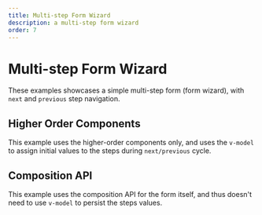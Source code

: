 ```yaml
---
title: Multi-step Form Wizard
description: a multi-step form wizard
order: 7
---
```


# Multi-step Form Wizard

These examples showcases a simple multi-step form (form wizard), with `next` and `previous` step navigation.

## Higher Order Components

This example uses the higher-order components only, and uses the `v-model` to assign initial values to the steps during `next/previous` cycle.

<code-sandbox id="vee-validate-multi-step-form-52l9n" title="vee-validate multi-step form wizard"></code-sandbox>

## Composition API

This example uses the composition API for the form itself, and thus doesn't need to use `v-model` to persist the steps values.

<code-sandbox id="smoosh-bush-184bd" title="vee-validate multi-step form wizard"></code-sandbox>
